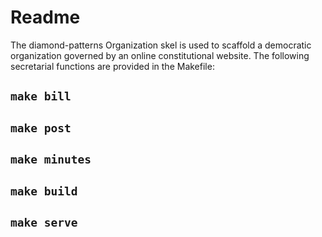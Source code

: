 # Readme

The diamond-patterns Organization skel is used to scaffold a democratic organization governed by an online constitutional website.  The following secretarial functions are provided in the Makefile:

## `make bill`

## `make post`

## `make minutes`

## `make build`

## `make serve`
